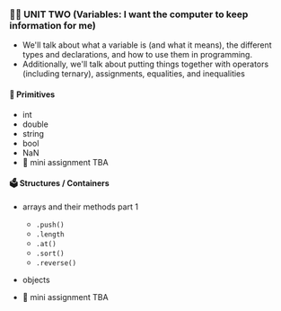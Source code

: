### 👨‍💻 UNIT TWO (Variables: I want the computer to keep information for me) 
- We'll talk about what a variable is (and what it means), the different types and declarations, and how to use them in programming.
- Additionally, we'll talk about putting things together with operators (including ternary), assignments, equalities, and inequalities

#### 🐒 Primitives 
- int 
- double
- string
- bool 
- NaN
- 🚗 mini assignment TBA

#### 🗳️ Structures / Containers 
- arrays and their methods part 1 
    - `.push()` 
    - `.length`
    - `.at()`
    - `.sort()`
    - `.reverse()`
- objects

- 🚗 mini assignment TBA